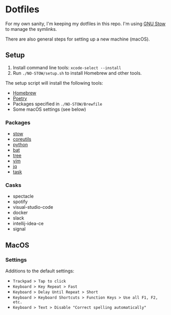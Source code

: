 # Dotfiles

For my own sanity, I'm keeping my dotfiles in this repo.
I'm using [GNU Stow](https://www.gnu.org/software/stow/) to manage the symlinks.

There are also general steps for setting up a new machine (macOS).

## Setup

1. Install command line tools: `xcode-select --install`
2. Run `./NO-STOW/setup.sh` to install Homebrew and other tools.

The setup script will install the following tools:
- [Homebrew](https://brew.sh/)
- [Poetry](https://python-poetry.org/)
- Packages specified in `./NO-STOW/Brewfile`
- Some macOS settings (see below)

### Packages

- [stow](https://www.gnu.org/software/stow/)
- [coreutils](https://www.gnu.org/software/coreutils/)
- [python](https://www.python.org/)
- [bat](https://github.com/sharkdp/bat)
- [tree](http://mama.indstate.edu/users/ice/tree/)
- [vim](https://www.vim.org/)
- [jq](https://stedolan.github.io/jq/)
- [task](https://taskwarrior.org/)

### Casks

- spectacle
- spotify
- visual-studio-code
- docker
- slack
- intellij-idea-ce
- signal

## MacOS

### Settings

Additions to the default settings:

- `Trackpad > Tap to click`
- `Keyboard > Key Repeat > Fast`
- `Keyboard > Delay Until Repeat > Short`
- `Keyboard > Keyboard Shortcuts > Function Keys > Use all F1, F2, etc.`
- `Keyboard > Text > Disable "Correct spelling automatically"`